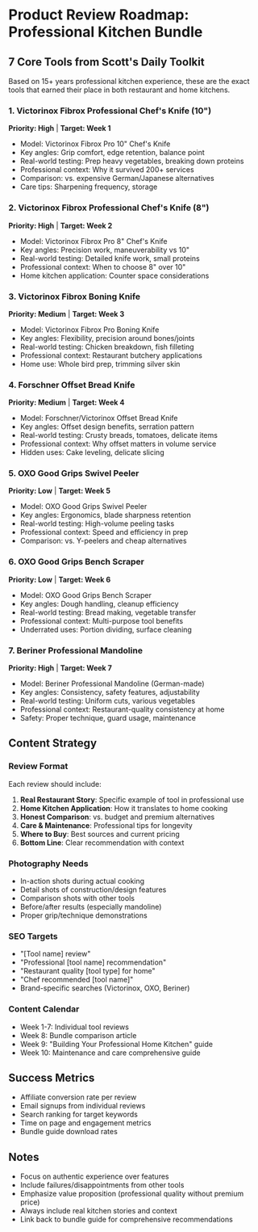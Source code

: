 # Product Review Roadmap: Professional Kitchen Bundle

## 7 Core Tools from Scott's Daily Toolkit

Based on 15+ years professional kitchen experience, these are the exact tools that earned their place in both restaurant and home kitchens.

### 1. Victorinox Fibrox Professional Chef's Knife (10")
**Priority: High** | **Target: Week 1**
- Model: Victorinox Fibrox Pro 10" Chef's Knife
- Key angles: Grip comfort, edge retention, balance point
- Real-world testing: Prep heavy vegetables, breaking down proteins
- Professional context: Why it survived 200+ services
- Comparison: vs. expensive German/Japanese alternatives
- Care tips: Sharpening frequency, storage

### 2. Victorinox Fibrox Professional Chef's Knife (8")
**Priority: High** | **Target: Week 2**
- Model: Victorinox Fibrox Pro 8" Chef's Knife
- Key angles: Precision work, maneuverability vs 10"
- Real-world testing: Detailed knife work, small proteins
- Professional context: When to choose 8" over 10"
- Home kitchen application: Counter space considerations

### 3. Victorinox Fibrox Boning Knife
**Priority: Medium** | **Target: Week 3**
- Model: Victorinox Fibrox Pro Boning Knife
- Key angles: Flexibility, precision around bones/joints
- Real-world testing: Chicken breakdown, fish filleting
- Professional context: Restaurant butchery applications
- Home use: Whole bird prep, trimming silver skin

### 4. Forschner Offset Bread Knife
**Priority: Medium** | **Target: Week 4**
- Model: Forschner/Victorinox Offset Bread Knife
- Key angles: Offset design benefits, serration pattern
- Real-world testing: Crusty breads, tomatoes, delicate items
- Professional context: Why offset matters in volume service
- Hidden uses: Cake leveling, delicate slicing

### 5. OXO Good Grips Swivel Peeler
**Priority: Low** | **Target: Week 5**
- Model: OXO Good Grips Swivel Peeler
- Key angles: Ergonomics, blade sharpness retention
- Real-world testing: High-volume peeling tasks
- Professional context: Speed and efficiency in prep
- Comparison: vs. Y-peelers and cheap alternatives

### 6. OXO Good Grips Bench Scraper
**Priority: Low** | **Target: Week 6**
- Model: OXO Good Grips Bench Scraper
- Key angles: Dough handling, cleanup efficiency
- Real-world testing: Bread making, vegetable transfer
- Professional context: Multi-purpose tool benefits
- Underrated uses: Portion dividing, surface cleaning

### 7. Beriner Professional Mandoline
**Priority: High** | **Target: Week 7**
- Model: Beriner Professional Mandoline (German-made)
- Key angles: Consistency, safety features, adjustability
- Real-world testing: Uniform cuts, various vegetables
- Professional context: Restaurant-quality consistency at home
- Safety: Proper technique, guard usage, maintenance

## Content Strategy

### Review Format
Each review should include:
1. **Real Restaurant Story**: Specific example of tool in professional use
2. **Home Kitchen Application**: How it translates to home cooking
3. **Honest Comparison**: vs. budget and premium alternatives
4. **Care & Maintenance**: Professional tips for longevity
5. **Where to Buy**: Best sources and current pricing
6. **Bottom Line**: Clear recommendation with context

### Photography Needs
- In-action shots during actual cooking
- Detail shots of construction/design features
- Comparison shots with other tools
- Before/after results (especially mandoline)
- Proper grip/technique demonstrations

### SEO Targets
- "[Tool name] review"
- "Professional [tool name] recommendation"
- "Restaurant quality [tool type] for home"
- "Chef recommended [tool name]"
- Brand-specific searches (Victorinox, OXO, Beriner)

### Content Calendar
- Week 1-7: Individual tool reviews
- Week 8: Bundle comparison article
- Week 9: "Building Your Professional Home Kitchen" guide
- Week 10: Maintenance and care comprehensive guide

## Success Metrics
- Affiliate conversion rate per review
- Email signups from individual reviews
- Search ranking for target keywords
- Time on page and engagement metrics
- Bundle guide download rates

## Notes
- Focus on authentic experience over features
- Include failures/disappointments from other tools
- Emphasize value proposition (professional quality without premium price)
- Always include real kitchen stories and context
- Link back to bundle guide for comprehensive recommendations